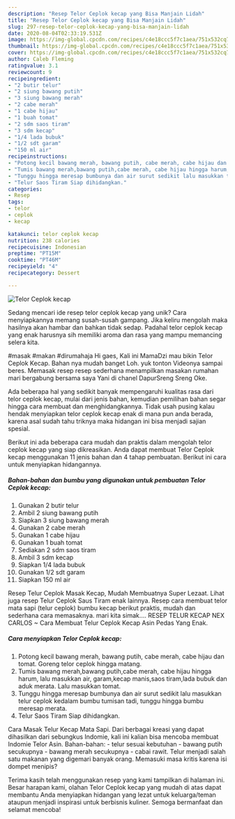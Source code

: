 ```yaml
---
description: "Resep Telor Ceplok kecap yang Bisa Manjain Lidah"
title: "Resep Telor Ceplok kecap yang Bisa Manjain Lidah"
slug: 297-resep-telor-ceplok-kecap-yang-bisa-manjain-lidah
date: 2020-08-04T02:33:19.531Z
image: https://img-global.cpcdn.com/recipes/c4e18ccc5f7c1aea/751x532cq70/telor-ceplok-kecap-foto-resep-utama.jpg
thumbnail: https://img-global.cpcdn.com/recipes/c4e18ccc5f7c1aea/751x532cq70/telor-ceplok-kecap-foto-resep-utama.jpg
cover: https://img-global.cpcdn.com/recipes/c4e18ccc5f7c1aea/751x532cq70/telor-ceplok-kecap-foto-resep-utama.jpg
author: Caleb Fleming
ratingvalue: 3.1
reviewcount: 9
recipeingredient:
- "2 butir telur"
- "2 siung bawang putih"
- "3 siung bawang merah"
- "2 cabe merah"
- "1 cabe hijau"
- "1 buah tomat"
- "2 sdm saos tiram"
- "3 sdm kecap"
- "1/4 lada bubuk"
- "1/2 sdt garam"
- "150 ml air"
recipeinstructions:
- "Potong kecil bawang merah, bawang putih, cabe merah, cabe hijau dan tomat. Goreng telor ceplok hingga matang."
- "Tumis bawang merah,bawang putih,cabe merah, cabe hijau hingga harum, lalu masukkan air, garam,kecap manis,saos tiram,lada bubuk dan aduk merata. Lalu masukkan tomat."
- "Tunggu hingga meresap bumbunya dan air surut sedikit lalu masukkan telur ceplok kedalam bumbu tumisan tadi, tunggu hingga bumbu meresap merata."
- "Telur Saos Tiram Siap dihidangkan."
categories:
- Resep
tags:
- telor
- ceplok
- kecap

katakunci: telor ceplok kecap 
nutrition: 238 calories
recipecuisine: Indonesian
preptime: "PT15M"
cooktime: "PT46M"
recipeyield: "4"
recipecategory: Dessert

---
```



![Telor Ceplok kecap](https://img-global.cpcdn.com/recipes/c4e18ccc5f7c1aea/751x532cq70/telor-ceplok-kecap-foto-resep-utama.jpg)

Sedang mencari ide resep telor ceplok kecap yang unik? Cara menyiapkannya memang susah-susah gampang. Jika keliru mengolah maka hasilnya akan hambar dan bahkan tidak sedap. Padahal telor ceplok kecap yang enak harusnya sih memiliki aroma dan rasa yang mampu memancing selera kita.

#masak #makan #dirumahaja Hi gaes, Kali ini MamaDzi mau bikin Telor Ceplok Kecap. Bahan nya mudah banget Loh. yuk tonton Videonya sampai beres. Memasak resep resep sederhana menampilkan masakan rumahan mari bergabung bersama saya Yani di chanel DapurSreng Sreng Oke.

Ada beberapa hal yang sedikit banyak mempengaruhi kualitas rasa dari telor ceplok kecap, mulai dari jenis bahan, kemudian pemilihan bahan segar hingga cara membuat dan menghidangkannya. Tidak usah pusing kalau hendak menyiapkan telor ceplok kecap enak di mana pun anda berada, karena asal sudah tahu triknya maka hidangan ini bisa menjadi sajian spesial.


Berikut ini ada beberapa cara mudah dan praktis dalam mengolah telor ceplok kecap yang siap dikreasikan. Anda dapat membuat Telor Ceplok kecap menggunakan 11 jenis bahan dan 4 tahap pembuatan. Berikut ini cara untuk menyiapkan hidangannya.

<!--inarticleads1-->

##### Bahan-bahan dan bumbu yang digunakan untuk pembuatan Telor Ceplok kecap:

1. Gunakan 2 butir telur
1. Ambil 2 siung bawang putih
1. Siapkan 3 siung bawang merah
1. Gunakan 2 cabe merah
1. Gunakan 1 cabe hijau
1. Gunakan 1 buah tomat
1. Sediakan 2 sdm saos tiram
1. Ambil 3 sdm kecap
1. Siapkan 1/4 lada bubuk
1. Gunakan 1/2 sdt garam
1. Siapkan 150 ml air


Resep Telur Ceplok Masak Kecap, Mudah Membuatnya Super Lezaat. Lihat juga resep Telur Ceplok Saus Tiram enak lainnya. Resep cara membuat telor mata sapi (telur ceplok) bumbu kecap berikut praktis, mudah dan sederhana cara memasaknya. mari kita simak…. RESEP TELUR KECAP NEX CARLOS ~ Cara Membuat Telur Ceplok Kecap Asin Pedas Yang Enak. 

<!--inarticleads2-->

##### Cara menyiapkan Telor Ceplok kecap:

1. Potong kecil bawang merah, bawang putih, cabe merah, cabe hijau dan tomat. Goreng telor ceplok hingga matang.
1. Tumis bawang merah,bawang putih,cabe merah, cabe hijau hingga harum, lalu masukkan air, garam,kecap manis,saos tiram,lada bubuk dan aduk merata. Lalu masukkan tomat.
1. Tunggu hingga meresap bumbunya dan air surut sedikit lalu masukkan telur ceplok kedalam bumbu tumisan tadi, tunggu hingga bumbu meresap merata.
1. Telur Saos Tiram Siap dihidangkan.


Cara Masak Telur Kecap Mata Sapi. Dari berbagai kreasi yang dapat dihasilkan dari sebungkus Indomie, kali ini kalian bisa mencoba membuat Indomie Telor Asin. Bahan-bahan: - telur sesuai kebutuhan - bawang putih secukupnya - bawang merah secukupnya - cabai rawit. Telur menjadi salah satu makanan yang digemari banyak orang. Memasuki masa kritis karena isi dompet menipis? 

Terima kasih telah menggunakan resep yang kami tampilkan di halaman ini. Besar harapan kami, olahan Telor Ceplok kecap yang mudah di atas dapat membantu Anda menyiapkan hidangan yang lezat untuk keluarga/teman ataupun menjadi inspirasi untuk berbisnis kuliner. Semoga bermanfaat dan selamat mencoba!
